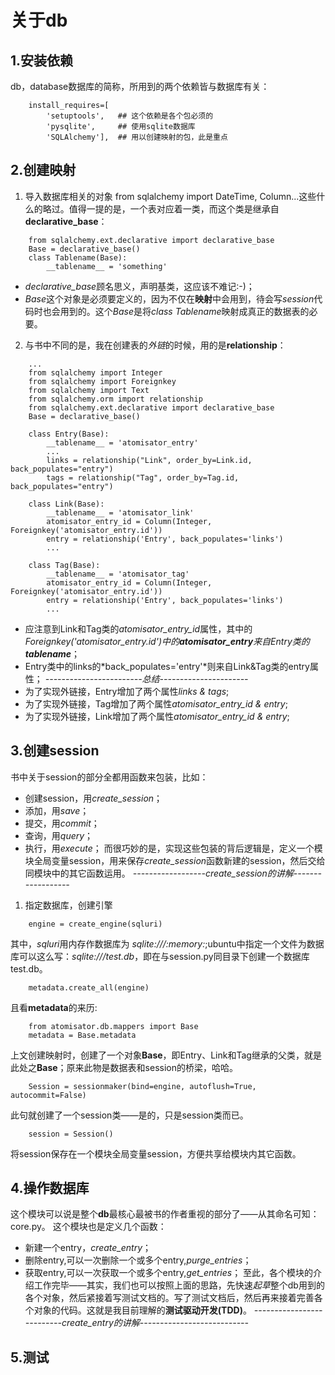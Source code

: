 #   关于db

##  1.安装依赖

db，database数据库的简称，所用到的两个依赖皆与数据库有关：
```
    install_requires=[
        'setuptools',   ## 这个依赖是各个包必须的
        'pysqlite',     ## 使用sqlite数据库
        'SQLAlchemy'],  ## 用以创建映射的包，此是重点
```
##  2.创建映射

1. 导入数据库相关的对象
from sqlalchemy import DateTime, Column...这些什么的略过。值得一提的是，一个表对应着一类，而这个类是继承自**declarative_base**：
```
    from sqlalchemy.ext.declarative import declarative_base
    Base = declarative_base()
    class Tablename(Base):
        __tablename__ = 'something'
```
- *declarative_base*顾名思义，声明基类，这应该不难记:-)；
- *Base*这个对象是必须要定义的，因为不仅在**映射**中会用到，待会写*session*代码时也会用到的。这个*Base*是将*class Tablename*映射成真正的数据表的必要。

2. 与书中不同的是，我在创建表的*外链*的时候，用的是**relationship**：
```
    ...
    from sqlalchemy import Integer
    from sqlalchemy import Foreignkey
    from sqlalchemy import Text
    from sqlalchemy.orm import relationship
    from sqlalchemy.ext.declarative import declarative_base
    Base = declarative_base()

    class Entry(Base):
        __tablename__ = 'atomisator_entry'
        ...
        links = relationship("Link", order_by=Link.id, back_populates="entry")
        tags = relationship("Tag", order_by=Tag.id, back_populates="entry")

    class Link(Base):
        __tablename__ = 'atomisator_link'
        atomisator_entry_id = Column(Integer, Foreignkey('atomisator_entry.id'))
        entry = relationship('Entry', back_populates='links')
        ...

    class Tag(Base):
        __tablename__ = 'atomisator_tag'
        atomisator_entry_id = Column(Integer, Foreignkey('atomisator_entry.id'))
        entry = relationship('Entry', back_populates='links')
        ...
```
- 应注意到Link和Tag类的*atomisator_entry_id*属性，其中的*Foreignkey('atomisator_entry.id')*中的**atomisator_entry**来自Entry类的*__tablename__*；
- Entry类中的links的*back_populates='entry'*则来自Link&Tag类的entry属性；
    *------------------------总结----------------------*
- 为了实现外链接，Entry增加了两个属性*links & tags*;
- 为了实现外链接，Tag增加了两个属性*atomisator_entry_id & entry*;
- 为了实现外链接，Link增加了两个属性*atomisator_entry_id & entry*;

##  3.创建session

书中关于session的部分全都用函数来包装，比如：
- 创建session，用*create_session*；
- 添加，用*save*；
- 提交，用*commit*；
- 查询，用*query*；
- 执行，用*execute*；
而很巧妙的是，实现这些包装的背后逻辑是，定义一个模块全局变量session，用来保存*create_session*函数新建的session，然后交给同模块中的其它函数运用。
*------------------create_session的讲解------------------*
1. 指定数据库，创建引擎
```
    engine = create_engine(sqluri)
```
其中，*sqluri*用内存作数据库为 *sqlite:///:memory:*;ubuntu中指定一个文件为数据库可以这么写：*sqlite:///test.db*，即在与session.py同目录下创建一个数据库test.db。
```
    metadata.create_all(engine)
```
且看**metadata**的来历:
```
    from atomisator.db.mappers import Base
    metadata = Base.metadata
```
上文创建映射时，创建了一个对象**Base**，即Entry、Link和Tag继承的父类，就是此处之**Base**；原来此物是数据表和session的桥梁，哈哈。
```
    Session = sessionmaker(bind=engine, autoflush=True, autocommit=False)
```
此句就创建了一个session类——是的，只是session类而已。
```
    session = Session()
```
将session保存在一个模块全局变量session，方便共享给模块内其它函数。

##  4.操作数据库

这个模块可以说是整个**db**最核心最被书的作者重视的部分了——从其命名可知：core.py。
这个模块也是定义几个函数：
- 新建一个entry，*create_entry*；
- 删除entry,可以一次删除一个或多个entry,*purge_entries*；
- 获取entry,可以一次获取一个或多个entry,*get_entries*；
至此，各个模块的介绍工作完毕——其实，我们也可以按照上面的思路，先快速*起草*整个db用到的各个对象，然后紧接着写测试文档的。写了测试文档后，然后再来接着完善各个对象的代码。这就是我目前理解的**测试驱动开发(TDD)**。
*--------------------------create_entry的讲解---------------------------*
##  5.测试



